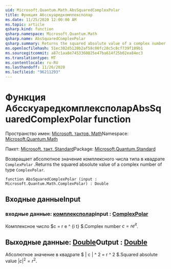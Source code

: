 ```yaml
---
uid: Microsoft.Quantum.Math.AbsSquaredComplexPolar
title: Функция Абсскуаредкомплексполар
ms.date: 11/25/2020 12:00:00 AM
ms.topic: article
qsharp.kind: function
qsharp.namespace: Microsoft.Quantum.Math
qsharp.name: AbsSquaredComplexPolar
qsharp.summary: Returns the squared absolute value of a complex number of type `ComplexPolar`.
ms.openlocfilehash: 51ec302d5120b2af58c00fc20c5c8cf739f189b1
ms.sourcegitcommit: a87c1aa8e7453360025e47ba614f25b02ea84ec3
ms.translationtype: MT
ms.contentlocale: ru-RU
ms.lasthandoff: 11/26/2020
ms.locfileid: "96211293"
---
```

# <a name="abssquaredcomplexpolar-function"></a><span data-ttu-id="6ceaf-102">Функция Абсскуаредкомплексполар</span><span class="sxs-lookup"><span data-stu-id="6ceaf-102">AbsSquaredComplexPolar function</span></span>

<span data-ttu-id="6ceaf-103">Пространство имен: [Microsoft. тактов. Math](xref:Microsoft.Quantum.Math)</span><span class="sxs-lookup"><span data-stu-id="6ceaf-103">Namespace: [Microsoft.Quantum.Math](xref:Microsoft.Quantum.Math)</span></span>

<span data-ttu-id="6ceaf-104">Пакет: [Microsoft. такт. Standard](https://nuget.org/packages/Microsoft.Quantum.Standard)</span><span class="sxs-lookup"><span data-stu-id="6ceaf-104">Package: [Microsoft.Quantum.Standard](https://nuget.org/packages/Microsoft.Quantum.Standard)</span></span>


<span data-ttu-id="6ceaf-105">Возвращает абсолютное значение комплексного числа типа в квадрате `ComplexPolar` .</span><span class="sxs-lookup"><span data-stu-id="6ceaf-105">Returns the squared absolute value of a complex number of type `ComplexPolar`.</span></span>

```qsharp
function AbsSquaredComplexPolar (input : Microsoft.Quantum.Math.ComplexPolar) : Double
```


## <a name="input"></a><span data-ttu-id="6ceaf-106">Входные данные</span><span class="sxs-lookup"><span data-stu-id="6ceaf-106">Input</span></span>

### <a name="input--complexpolar"></a><span data-ttu-id="6ceaf-107">входные данные: [комплексполар](xref:Microsoft.Quantum.Math.ComplexPolar)</span><span class="sxs-lookup"><span data-stu-id="6ceaf-107">input : [ComplexPolar](xref:Microsoft.Quantum.Math.ComplexPolar)</span></span>

<span data-ttu-id="6ceaf-108">Комплексное число $c = r e ^ {i t} $.</span><span class="sxs-lookup"><span data-stu-id="6ceaf-108">Complex number $c = r e^{i t}$.</span></span>



## <a name="output--double"></a><span data-ttu-id="6ceaf-109">Выходные данные: [Double](xref:microsoft.quantum.lang-ref.double)</span><span class="sxs-lookup"><span data-stu-id="6ceaf-109">Output : [Double](xref:microsoft.quantum.lang-ref.double)</span></span>

<span data-ttu-id="6ceaf-110">Абсолютное значение в квадрате $ | c | ^ 2 = r ^ 2 $.</span><span class="sxs-lookup"><span data-stu-id="6ceaf-110">Squared absolute value $|c|^2 = r^2$.</span></span>